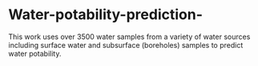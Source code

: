 # Water-potability-prediction-
This work uses over 3500 water samples from a variety of water sources including surface water and subsurface (boreholes) samples to predict water potability.
